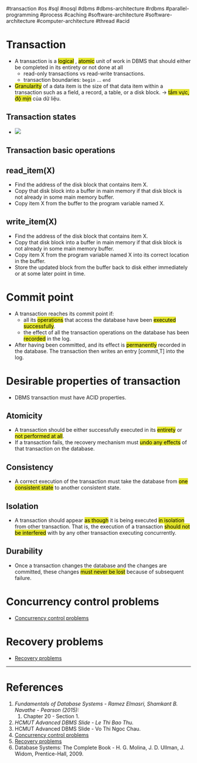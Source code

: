 #transaction #os #sql #nosql #dbms #dbms-architecture #rdbms #parallel-programming #process #caching #software-architecture #software-architecture #computer-architecture  #thread #acid 

# Transaction
- A  transaction is a <mark style="background: #e4e62d;">logical</mark> , <mark style="background: #e4e62d;">atomic</mark> unit of work in DBMS that should either be completed in its entirety or not done at all
	- read-only transactions vs read-write transactions.
	- transaction boundaries: `begin` ... `end`
- <mark style="background: #e4e62d;">Granularity</mark> of a data item is the size of that data item within a transaction such as a field, a record, a table, or a disk block. $\rightarrow$ <mark style="background: #e4e62d;">tầm vực, độ mịn</mark> của dữ liệu.
## Transaction states
- ![](Pasted%20image%2020241208133944.png)
## Transaction basic operations
## read_item(X)
- Find the address of the disk block that contains item X.
- Copy that disk block into a buffer in main memory if that disk block is not already in some main memory buffer.
- Copy item X from the buffer to the program variable named X.
## write_item(X)
- Find the address of the disk block that contains item X.
- Copy that disk block into a buffer in main memory if that disk block is not already in some main memory buffer.
- Copy item X from the program variable named X into its correct location in the buffer.
- Store the updated block from the buffer back to disk either immediately or at some later point in time.
# Commit point
- A transaction reaches its commit point if:
	- all its <mark style="background: #e4e62d;">operations</mark> that access the database have been <mark style="background: #e4e62d;">executed successfully</mark>.
	- the effect of all the transaction operations on the database has been <mark style="background: #e4e62d;">recorded</mark> in the log.
- After having been committed, and its effect is <mark style="background: #e4e62d;">permanently</mark> recorded in the database. The transaction then writes an entry \[commit,T\] into the log.

# Desirable properties of transaction
- DBMS transaction must have ACID properties.
## Atomicity
- A transaction should be either successfully executed in its <mark style="background: #e4e62d;">entirety</mark> or <mark style="background: #e4e62d;">not performed at all</mark>.
- If a transaction fails, the recovery mechanism must <mark style="background: #e4e62d;">undo any effects</mark> of that transaction on the database.
## Consistency
- A correct execution of the transaction must take the database from <mark style="background: #e4e62d;">one consistent state</mark> to another consistent state.
## Isolation
- A transaction should appear <mark style="background: #e4e62d;">as though</mark> it is being executed <mark style="background: #e4e62d;">in isolation</mark> from other transaction. That is, the execution of a transaction <mark style="background: #e4e62d;">should not be interfered</mark> with by any other transaction executing concurrently.
## Durability
- Once a transaction changes the database and the changes are committed, these changes <mark style="background: #e4e62d;">must never be lost</mark> because of subsequent failure.
# Concurrency control problems
- [Concurrency control problems](Concurrency%20control%20problems.md)
# Recovery problems
- [Recovery problems](Recovery%20problems.md)
---
# References
1. *Fundamentals of Database Systems - Ramez Elmasri, Shamkant B. Navathe - Pearson (2015):*
	1. Chapter 20 - Section 1.
2. *HCMUT Advanced DBMS Slide - Le Thi Bao Thu.*
3. HCMUT Advanced DBMS Slide - Vo Thi Ngoc Chau.
4. [Concurrency control problems](Concurrency%20control%20problems.md)
5. [Recovery problems](Recovery%20problems.md)
6. Database Systems: The Complete Book - H. G. Molina, J. D. Ullman, J. Widom, Prentice-Hall, 2009.
